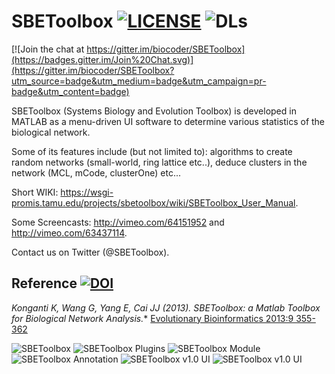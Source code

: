 SBEToolbox [![LICENSE](http://img.shields.io/badge/license-CC%20BY--NC--SA%204.0-blue.svg)](http://creativecommons.org/licenses/by-nc-sa/4.0/) ![DLs](http://img.shields.io/badge/downloads-1K%20Total-yellow.svg)
==========

[![Join the chat at https://gitter.im/biocoder/SBEToolbox](https://badges.gitter.im/Join%20Chat.svg)](https://gitter.im/biocoder/SBEToolbox?utm_source=badge&utm_medium=badge&utm_campaign=pr-badge&utm_content=badge)

SBEToolbox (Systems Biology and Evolution Toolbox) is developed in MATLAB as a menu-driven UI software to determine various statistics of the biological network. 

Some of its features include (but not limited to): algorithms to create random networks (small-world, ring lattice etc..), deduce clusters in the network (MCL, mCode, clusterOne) etc...

Short WIKI: https://wsgi-promis.tamu.edu/projects/sbetoolbox/wiki/SBEToolbox_User_Manual.

Some Screencasts: http://vimeo.com/64151952 and http://vimeo.com/63437114.

Contact us on Twitter (@SBEToolbox).

Reference [![DOI](http://img.shields.io/badge/DOI-10.4137%2FEBO.S12012-blue.svg)](http://dx.doi.org/10.4137/EBO.S12012)
---------
**Konganti K, Wang G, Yang E, Cai JJ* (2013). SBEToolbox: a Matlab Toolbox for Biological Network Analysis.** [Evolutionary Bioinformatics 2013:9 355-362](http://dx.doi.org/10.4137/EBO.S12012)

![SBEToolbox](https://raw.githubusercontent.com/biocoder/SBEToolbox/master/help/img/SBEToolbox_ScrShot_1.png "SBEToolbox v1.0 UI")
![SBEToolbox Plugins](https://raw.githubusercontent.com/biocoder/SBEToolbox/master/help/img/SBEToolbox_ScrShot_2.png "Creating a new plugin from built in template code")
![SBEToolbox Module](https://raw.githubusercontent.com/biocoder/SBEToolbox/master/help/img/SBEToolbox_ScrShot_3.jpg "An overview visualization of detected modules")
![SBEToolbox Annotation](https://raw.githubusercontent.com/biocoder/SBEToolbox/master/help/img/SBEToolbox_ScrShot_4.png "Selecting an annotation database while annotating nodes on the command line")
![SBEToolbox v1.0 UI](https://raw.githubusercontent.com/biocoder/SBEToolbox/master/help/img/SBEToolbox_ScrShot_5.png "Annotating a single node")
![SBEToolbox v1.0 UI](https://raw.githubusercontent.com/biocoder/SBEToolbox/master/help/img/SBEToolbox_ScrShot_6.png "Getting full annotation of a single node")

